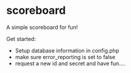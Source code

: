 # scoreboard
A simple scoreboard for fun!


Get started:
* Setup database information in config.php
* make sure error_reporting is set to false
* request a new id and secret and have fun....
